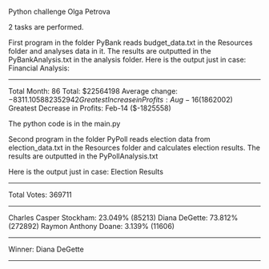 Python challenge
Olga Petrova

2 tasks are performed.

First program in the folder PyBank reads budget_data.txt in the Resources folder and analyses data in it.
The results are outputted in the PyBankAnalysis.txt in the analysis folder.
Here is the output just in case:
Financial Analysis: 
_________________________________
Total Month: 86
Total: $22564198
Average change: $-8311.105882352942
Greatest Increase in Profits: Aug-16 ($1862002)
Greatest Decrease in Profits: Feb-14 ($-1825558)


The python code is in the main.py 


Second program in the folder PyPoll reads election data from election_data.txt in the Resources folder and calculates election results.
The results are outputted in the PyPollAnalysis.txt

Here is the output just in case:
Election Results
______________________________________
Total Votes: 369711
______________________________________
Charles Casper Stockham: 23.049% (85213)
Diana DeGette: 73.812% (272892)
Raymon Anthony Doane: 3.139% (11606)
________________________________________
Winner: Diana DeGette
________________________________________

